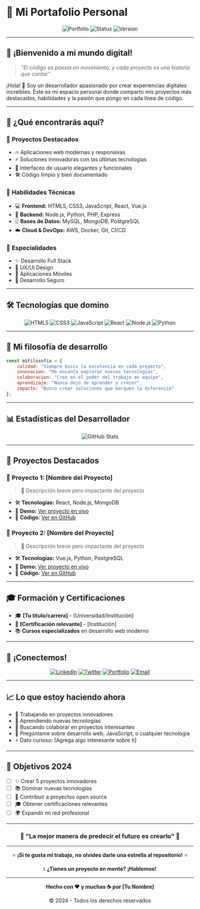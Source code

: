 # 🚀 Mi Portafolio Personal

<div align="center">

![Portfolio](https://img.shields.io/badge/Portfolio-2024-brightgreen?style=for-the-badge&logo=github)
![Status](https://img.shields.io/badge/Status-Activo-success?style=for-the-badge)
![Version](https://img.shields.io/badge/Version-2.0-blue?style=for-the-badge)

</div>

---

## 🌟 ¡Bienvenido a mi mundo digital!

> *"El código es poesía en movimiento, y cada proyecto es una historia que contar"*

¡Hola! 👋 Soy un desarrollador apasionado por crear experiencias digitales increíbles. Este es mi espacio personal donde comparto mis proyectos más destacados, habilidades y la pasión que pongo en cada línea de código.

---

## 🎯 ¿Qué encontrarás aquí?

### 💼 **Proyectos Destacados**
- 🔥 Aplicaciones web modernas y responsivas
- ⚡ Soluciones innovadoras con las últimas tecnologías
- 🎨 Interfaces de usuario elegantes y funcionales
- 🛠️ Código limpio y bien documentado

### 🧠 **Habilidades Técnicas**
- 💻 **Frontend:** HTML5, CSS3, JavaScript, React, Vue.js
- 🔧 **Backend:** Node.js, Python, PHP, Express
- 🗄️ **Bases de Datos:** MySQL, MongoDB, PostgreSQL
- ☁️ **Cloud & DevOps:** AWS, Docker, Git, CI/CD

### 🎨 **Especialidades**
- ✨ Desarrollo Full Stack
- 🎯 UX/UI Design
- 📱 Aplicaciones Móviles
- 🔐 Desarrollo Seguro

---

## 🛠️ Tecnologías que domino

<div align="center">

![HTML5](https://img.shields.io/badge/HTML5-E34F26?style=for-the-badge&logo=html5&logoColor=white)
![CSS3](https://img.shields.io/badge/CSS3-1572B6?style=for-the-badge&logo=css3&logoColor=white)
![JavaScript](https://img.shields.io/badge/JavaScript-F7DF1E?style=for-the-badge&logo=javascript&logoColor=black)
![React](https://img.shields.io/badge/React-20232A?style=for-the-badge&logo=react&logoColor=61DAFB)
![Node.js](https://img.shields.io/badge/Node.js-43853D?style=for-the-badge&logo=node.js&logoColor=white)
![Python](https://img.shields.io/badge/Python-3776AB?style=for-the-badge&logo=python&logoColor=white)

</div>

---

## 🌈 Mi filosofía de desarrollo

```javascript
const miFilosofia = {
    calidad: "Siempre busco la excelencia en cada proyecto",
    innovacion: "Me encanta explorar nuevas tecnologías",
    colaboracion: "Creo en el poder del trabajo en equipo",
    aprendizaje: "Nunca dejo de aprender y crecer",
    impacto: "Busco crear soluciones que marquen la diferencia"
};
```

---

## 📊 Estadísticas del Desarrollador

<div align="center">

![GitHub Stats](https://github-readme-stats.vercel.app/api?username=TU_USERNAME&show_icons=true&theme=radical)

</div>

---

## 🎨 Proyectos Destacados

### 🌟 **Proyecto 1: [Nombre del Proyecto]**
> 📝 Descripción breve pero impactante del proyecto
- 🛠️ **Tecnologías:** React, Node.js, MongoDB
- 🔗 **Demo:** [Ver proyecto en vivo](https://tu-proyecto.com)
- 📁 **Código:** [Ver en GitHub](https://github.com/tu-usuario/proyecto)

### 🌟 **Proyecto 2: [Nombre del Proyecto]**
> 📝 Descripción breve pero impactante del proyecto
- 🛠️ **Tecnologías:** Vue.js, Python, PostgreSQL
- 🔗 **Demo:** [Ver proyecto en vivo](https://tu-proyecto2.com)
- 📁 **Código:** [Ver en GitHub](https://github.com/tu-usuario/proyecto2)

---

## 🎓 Formación y Certificaciones

- 🎓 **[Tu título/carrera]** - [Universidad/Institución]
- 📜 **[Certificación relevante]** - [Institución]
- 📚 **Cursos especializados** en desarrollo web moderno

---

## 🤝 ¡Conectemos!

<div align="center">

[![LinkedIn](https://img.shields.io/badge/LinkedIn-0077B5?style=for-the-badge&logo=linkedin&logoColor=white)](https://linkedin.com/in/tu-perfil)
[![Twitter](https://img.shields.io/badge/Twitter-1DA1F2?style=for-the-badge&logo=twitter&logoColor=white)](https://twitter.com/tu-usuario)
[![Portfolio](https://img.shields.io/badge/Portfolio-FF5722?style=for-the-badge&logo=google-chrome&logoColor=white)](https://tu-portfolio.com)
[![Email](https://img.shields.io/badge/Email-D14836?style=for-the-badge&logo=gmail&logoColor=white)](mailto:tu-email@gmail.com)

</div>

---

## 📈 Lo que estoy haciendo ahora

- 🔭 Trabajando en proyectos innovadores
- 🌱 Aprendiendo nuevas tecnologías
- 👯 Buscando colaborar en proyectos interesantes
- 💬 Pregúntame sobre desarrollo web, JavaScript, o cualquier tecnología
- ⚡ Dato curioso: [Agrega algo interesante sobre ti]

---

## 🎯 Objetivos 2024

- [ ] ✨ Crear 5 proyectos innovadores
- [ ] 📚 Dominar nuevas tecnologías
- [ ] 🤝 Contribuir a proyectos open source
- [ ] 🎓 Obtener certificaciones relevantes
- [ ] 🌍 Expandir mi red profesional

---

<div align="center">

### 🌟 "La mejor manera de predecir el futuro es crearlo" 🌟

---

⭐ **¡Si te gusta mi trabajo, no olvides darle una estrella al repositorio!** ⭐

📞 **¿Tienes un proyecto en mente? ¡Hablemos!**

</div>

---

<div align="center">

**Hecho con ❤️ y muchas ☕ por [Tu Nombre]**

© 2024 - Todos los derechos reservados

</div>
